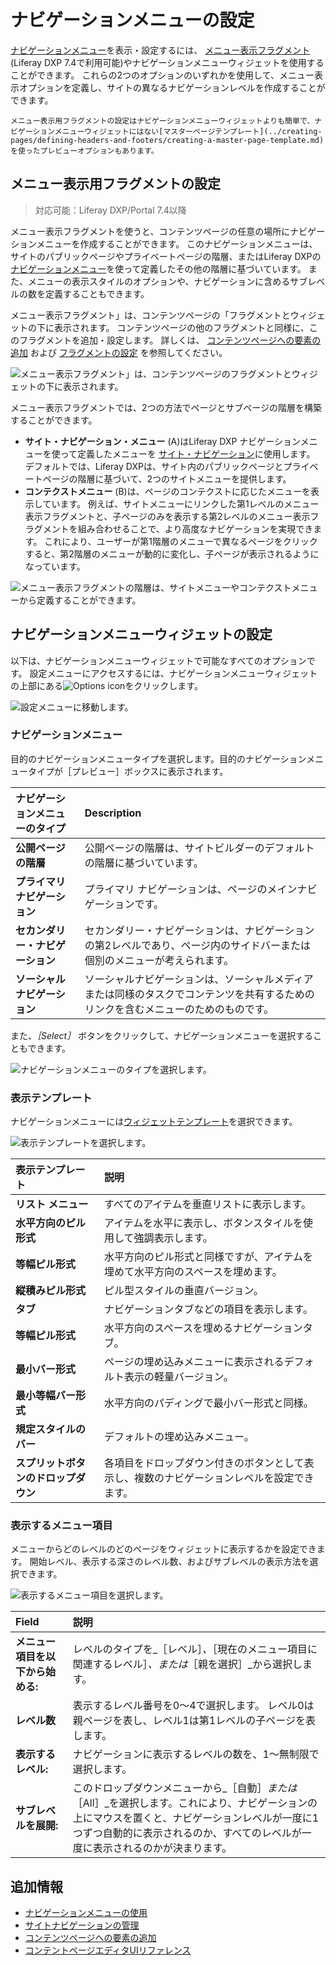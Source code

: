 # ナビゲーションメニューの設定

[ナビゲーションメニュー](./using-navigation-menus.md)を表示・設定するには、 [メニュー表示フラグメント](../creating-pages/page-fragments-and-widgets/using-fragments/default-fragments-reference.md) (Liferay DXP 7.4で利用可能)やナビゲーションメニューウィジェットを使用することができます。 これらの2つのオプションのいずれかを使用して、メニュー表示オプションを定義し、サイトの異なるナビゲーションレベルを作成することができます。

```{note}
メニュー表示用フラグメントの設定はナビゲーションメニューウィジェットよりも簡単で、ナビゲーションメニューウィジェットにはない[マスターページテンプレート](../creating-pages/defining-headers-and-footers/creating-a-master-page-template.md)を使ったプレビューオプションもあります。
```

## メニュー表示用フラグメントの設定

> 対応可能：Liferay DXP/Portal 7.4以降

メニュー表示フラグメントを使うと、コンテンツページの任意の場所にナビゲーションメニューを作成することができます。 このナビゲーションメニューは、サイトのパブリックページやプライベートページの階層、またはLiferay DXPの [ナビゲーションメニュー](./configuring-navigation-menus.md)を使って定義したその他の階層に基づいています。 また、メニューの表示スタイルのオプションや、ナビゲーションに含めるサブレベルの数を定義することもできます。

メニュー表示フラグメント」は、コンテンツページの「フラグメントとウィジェットの下に表示されます。 コンテンツページの他のフラグメントと同様に、このフラグメントを追加・設定します。 詳しくは、 [コンテンツページへの要素の追加](../creating-pages/using-content-pages/adding-elements-to-content-pages.md) および [フラグメントの設定](../creating-pages/page-fragments-and-widgets/using-fragments/configuring-fragments.md) を参照してください。

![メニュー表示フラグメント」は、コンテンツページのフラグメントとウィジェットの下に表示されます。](./configuring-navigation-menus/images/06.png)

メニュー表示フラグメントでは、2つの方法でページとサブページの階層を構築することができます。

- **サイト・ナビゲーション・メニュー** (A)はLiferay DXP ナビゲーションメニューを使って定義したメニューを [サイト・ナビゲーション](./managing-site-navigation.md)に使用します。 デフォルトでは、Liferay DXPは、サイト内のパブリックページとプライベートページの階層に基づいて、2つのサイトメニューを提供します。
- **コンテクストメニュー** (B)は、ページのコンテクストに応じたメニューを表示しています。 例えば、サイトメニューにリンクした第1レベルのメニュー表示フラグメントと、子ページのみを表示する第2レベルのメニュー表示フラグメントを組み合わせることで、より高度なナビゲーションを実現できます。 これにより、ユーザーが第1階層のメニューで異なるページをクリックすると、第2階層のメニューが動的に変化し、子ページが表示されるようになっています。

![メニュー表示フラグメントの階層は、サイトメニューやコンテクストメニューから定義することができます。](./configuring-navigation-menus/images/05.png)

## ナビゲーションメニューウィジェットの設定

以下は、ナビゲーションメニューウィジェットで可能なすべてのオプションです。 設定メニューにアクセスするには、ナビゲーションメニューウィジェットの上部にある![Options icon](../../images/icon-widget-options.png)をクリックします。

![設定メニューに移動します。](./configuring-navigation-menus/images/01.png)

### ナビゲーションメニュー

目的のナビゲーションメニュータイプを選択します。目的のナビゲーションメニュータイプが［プレビュー］ボックスに表示されます。

| ナビゲーションメニューのタイプ    | Description                                                       |
|:------------------ |:----------------------------------------------------------------- |
| **公開ページの階層**       | 公開ページの階層は、サイトビルダーのデフォルトの階層に基づいています。                               |
| **プライマリ ナビゲーション**  | プライマリ ナビゲーションは、ページのメインナビゲーションです。                                  |
| **セカンダリー・ナビゲーション** | セカンダリー・ナビゲーションは、ナビゲーションの第2レベルであり、ページ内のサイドバーまたは個別のメニューが考えられます。     |
| **ソーシャルナビゲーション**   | ソーシャルナビゲーションは、ソーシャルメディアまたは同様のタスクでコンテンツを共有するためのリンクを含むメニューのためのものです。 |

また、_［Select］_ ボタンをクリックして、ナビゲーションメニューを選択することもできます。

![ナビゲーションメニューのタイプを選択します。](./configuring-navigation-menus/images/02.png)

### 表示テンプレート

ナビゲーションメニューには[ウィジェットテンプレート](../displaying-content/additional-content-display-options/styling-widgets-with-widget-templates.md)を選択できます。

![表示テンプレートを選択します。](./configuring-navigation-menus/images/03.png)

| 表示テンプレート             | 説明                                            |
|:-------------------- |:--------------------------------------------- |
| **リスト メニュー**         | すべてのアイテムを垂直リストに表示します。                         |
| **水平方向のピル形式**        | アイテムを水平に表示し、ボタンスタイルを使用して強調表示します。              |
| **等幅ピル形式**           | 水平方向のピル形式と同様ですが、アイテムを埋めて水平方向のスペースを埋めます。       |
| **縦積みピル形式**          | ピル型スタイルの垂直バージョン。                              |
| **タブ**               | ナビゲーションタブなどの項目を表示します。                         |
| **等幅ピル形式**           | 水平方向のスペースを埋めるナビゲーションタブ。                       |
| **最小バー形式**           | ページの埋め込みメニューに表示されるデフォルト表示の軽量バージョン。            |
| **最小等幅バー形式**         | 水平方向のパディングで最小バー形式と同様。                         |
| **規定スタイルのバー**        | デフォルトの埋め込みメニュー。                               |
| **スプリットボタンのドロップダウン** | 各項目をドロップダウン付きのボタンとして表示し、複数のナビゲーションレベルを設定できます。 |

### 表示するメニュー項目

メニューからどのレベルのどのページをウィジェットに表示するかを設定できます。 開始レベル、表示する深さのレベル数、およびサブレベルの表示方法を選択できます。

![表示するメニュー項目を選択します。](./configuring-navigation-menus/images/04.png)

| Field               | 説明                                                                                                                    |
|:------------------- |:--------------------------------------------------------------------------------------------------------------------- |
| **メニュー項目を以下から始める:** | レベルのタイプを_［レベル］_、_［現在のメニュー項目に関連するレベル］_、または_［親を選択］_から選択します。                                                             |
| **レベル数**            | 表示するレベル番号を0～4で選択します。 レベル0は親ページを表し、レベル1は第1レベルの子ページを表します。                                                               |
| **表示するレベル:**        | ナビゲーションに表示するレベルの数を、1～無制限で選択します。                                                                                       |
| **サブレベルを展開:**       | このドロップダウンメニューから_［自動］_または_［All］_を選択します。これにより、ナビゲーションの上にマウスを置くと、ナビゲーションレベルが一度に1つずつ自動的に表示されるのか、すべてのレベルが一度に表示されるのかが決まります。 |

## 追加情報

- [ナビゲーションメニューの使用](./using-navigation-menus.md)
- [サイトナビゲーションの管理](./managing-site-navigation.md)
- [コンテンツページへの要素の追加](../creating-pages/using-content-pages/adding-elements-to-content-pages.md)
- [コンテントページエディタUIリファレンス](../creating-pages/using-content-pages/content-page-editor-ui-reference.md)

